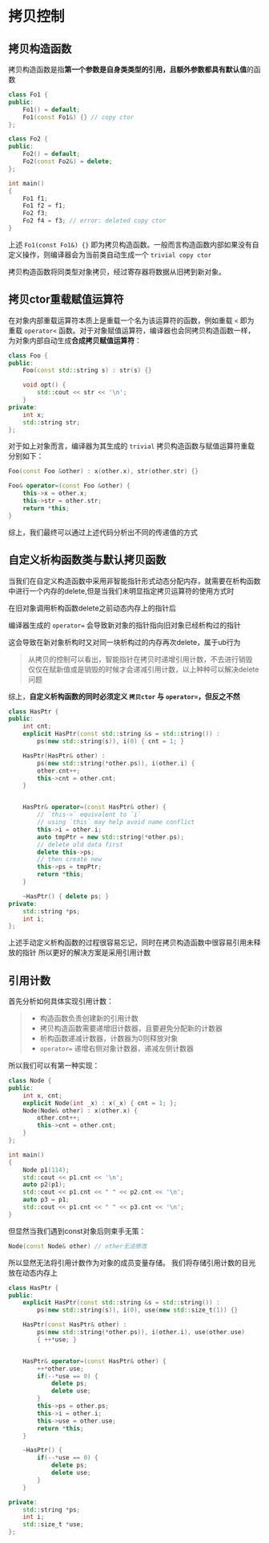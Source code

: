 # 拷贝控制

## 拷贝构造函数

拷贝构造函数是指**第一个参数是自身类类型的引用，且额外参数都具有默认值**的函数

```c++
class Fo1 {
public:
    Fo1() = default;
    Fo1(const Fo1&) {} // copy ctor
};

class Fo2 {
public:
    Fo2() = default;
    Fo2(const Fo2&) = delete;
};

int main()
{
    Fo1 f1;
    Fo1 f2 = f1;
    Fo2 f3;
    Fo2 f4 = f3; // error: deleted copy ctor
}
```

上述 `Fo1(const Fo1&) {}` 即为拷贝构造函数。一般而言构造函数内部如果没有自定义操作，则编译器会为当前类自动生成一个 `trivial copy ctor`

拷贝构造函数将同类型对象拷贝，经过寄存器将数据从旧拷到新对象。

## 拷贝ctor重载赋值运算符

在对象内部重载运算符本质上是重载一个名为该运算符的函数，例如重载 `<` 即为重载 `operator<` 函数。对于对象赋值运算符，编译器也会同拷贝构造函数一样，为对象内部自动生成**合成拷贝赋值运算符**：

```c++
class Foo {
public:
    Foo(const std::string s) : str(s) {}

    void opt() {
        std::cout << str << '\n';
    }
private:
    int x;
    std::string str;
};
```

对于如上对象而言，编译器为其生成的 `trivial` 拷贝构造函数与赋值运算符重载分别如下：

```c++
Foo(const Foo &other) : x(other.x), str(other.str) {}

Foo& operator=(const Foo &other) {
    this->x = other.x;
    this->str = other.str;
    return *this;
}
```

综上，我们最终可以通过上述代码分析出不同的传递值的方式

## 自定义析构函数类与默认拷贝函数

当我们在自定义构造函数中采用非智能指针形式动态分配内存，就需要在析构函数中进行一个内存的delete,但是当我们未明显指定拷贝运算符的使用方式时

在旧对象调用析构函数delete之前动态内存上的指针后

编译器生成的 `operator=` 会导致新对象的指针指向旧对象已经析构过的指针

这会导致在新对象析构时又对同一块析构过的内存再次delete，属于ub行为

> 从拷贝的控制可以看出，智能指针在拷贝时递增引用计数，不去进行销毁
> 仅仅在赋新值或是销毁的时候才会递减引用计数，以上种种可以解决delete问题

综上，**自定义析构函数的同时必须定义 `拷贝ctor` 与 `operator=`，但反之不然**

```c++
class HasPtr {
public:
    int cnt;
    explicit HasPtr(const std::string &s = std::string()) :
        ps(new std::string(s)), i(0) { cnt = 1; }

    HasPtr(HasPtr& other) :
        ps(new std::string(*other.ps)), i(other.i) {
        other.cnt++;
        this->cnt = other.cnt;
    }


    HasPtr& operator=(const HasPtr& other) {
        // `this->` equivalent to `i`
        // using `this` may help avoid name conflict
        this->i = other.i;
        auto tmpPtr = new std::string(*other.ps);
        // delete old data first
        delete this->ps;
        // then create new
        this->ps = tmpPtr;
        return *this;
    }

    ~HasPtr() { delete ps; }
private:
    std::string *ps;
    int i;
};
```

上述手动定义析构函数的过程很容易忘记，同时在拷贝构造函数中很容易引用未释放的指针
所以更好的解决方案是采用引用计数

## 引用计数

首先分析如何具体实现引用计数：

> + 构造函数负责创建新的引用计数
> + 拷贝构造函数需要递增旧计数器，且要避免分配新的计数器
> + 析构函数递减计数器，计数器为0则释放对象
> + `operator=` 递增右侧对象计数器，递减左侧计数器

所以我们可以有第一种实现：

```c++
class Node {
public:
    int x, cnt;
    explicit Node(int _x) : x(_x) { cnt = 1; };
    Node(Node& other) : x(other.x) {
        other.cnt++;
        this->cnt = other.cnt;
    }
};

int main()
{
    Node p1(114);
    std::cout << p1.cnt << '\n';
    auto p2(p1);
    std::cout << p1.cnt << " " << p2.cnt << '\n';
    auto p3 = p1;
    std::cout << p1.cnt << " " << p3.cnt << '\n';
}
```

但显然当我们遇到const对象后则束手无策：

```c++
Node(const Node& other) // other无法修改
```

所以显然无法将引用计数作为对象的成员变量存储。
我们将存储引用计数的目光放在动态内存上

```c++
class HasPtr {
public:
    explicit HasPtr(const std::string &s = std::string()) :
        ps(new std::string(s)), i(0), use(new std::size_t(1)) {}

    HasPtr(const HasPtr& other) :
        ps(new std::string(*other.ps)), i(other.i), use(other.use)
        { ++*use; }


    HasPtr& operator=(const HasPtr& other) {
        ++*other.use;
        if(--*use == 0) {
            delete ps;
            delete use;
        }
        this->ps = other.ps;
        this->i = other.i;
        this->use = other.use;
        return *this;
    }

    ~HasPtr() {
        if(--*use == 0) {
            delete ps;
            delete use;
        }
    }

private:
    std::string *ps;
    int i;
    std::size_t *use;
};
```
